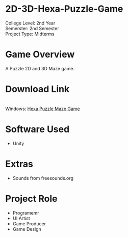 # 2D-3D-Hexa-Puzzle-Game
<p>College Level: 2nd Year
<br>Semerster: 2nd Semester
<br>Project Type: Midterms
</p>

# Game Overview
A Puzzle 2D and 3D Maze game.

# Download Link
<br>Windows: [Hexa Puzzle Maze Game](https://drive.google.com/file/d/1KeARp4CDXgvbDdxlzz3d_VLLjvFN4S4U/view?usp=drive_link)

# Software Used
- Unity

# Extras
- Sounds from freesounds.org

# Project Role
- Programemr
- UI Artist
- Game Producer
- Game Design
